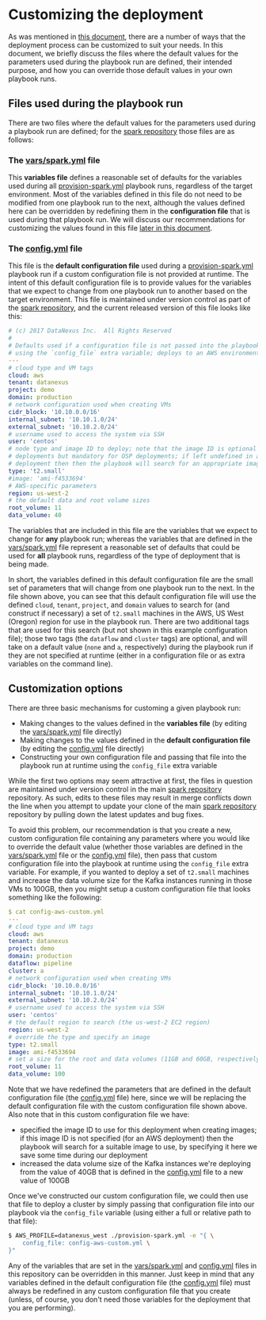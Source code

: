 # Customizing the deployment
As was mentioned in [this document](Deployment-Scenarios.md), there are a number of ways that the deployment process can be customized to suit your needs. In this document, we briefly discuss the files where the default values for the parameters used during the playbook run are defined, their intended purpose, and how you can override those default values in your own playbook runs.

## Files used during the playbook run
There are two files where the default values for the parameters used during a playbook run are defined; for the [spark repository](https://github.com/Datanexus/spark) those files are as follows:

### The [vars/spark.yml](../vars/spark.yml) file
This **variables file** defines a reasonable set of defaults for the variables used during all [provision-spark.yml](../provision-spark.yml) playbook runs, regardless of the target environment. Most of the variables defined in this file do not need to be modified from one playbook run to the next, although the values defined here can be overridden by redefining them in the **configuration file** that is used during that playbook run. We will discuss our recommendations for customizing the values found in this file [later in this document](#customization-options).

### The [config.yml](../config.yml) file

This file is the **default configuration file** used during a [provision-spark.yml](../provision-spark.yml) playbook run if a custom configuration file is not provided at runtime. The intent of this default configuration file is to provide values for the variables that we expect to change from one playbook run to another based on the target environment. This file is maintained under version control as part of the [spark repository](https://github.com/Datanexus/spark), and the current released version of this file looks like this:

```yaml
# (c) 2017 DataNexus Inc.  All Rights Reserved
#
# Defaults used if a configuration file is not passed into the playbook run
# using the `config_file` extra variable; deploys to an AWS environment
---
# cloud type and VM tags
cloud: aws
tenant: datanexus
project: demo
domain: production
# network configuration used when creating VMs
cidr_block: '10.10.0.0/16'
internal_subnet: '10.10.1.0/24'
external_subnet: '10.10.2.0/24'
# username used to access the system via SSH
user: 'centos'
# node type and image ID to deploy; note that the image ID is optional for AWS
# deployments but mandatory for OSP deployments; if left undefined in an AWS
# deployment then then the playbook will search for an appropriate image to use
type: 't2.small'
#image: 'ami-f4533694'
# AWS-specific parameters
region: us-west-2
# the default data and root volume sizes
root_volume: 11
data_volume: 40
```

The variables that are included in this file are the variables that we expect to change for **any** playbook run; whereas the variables that are defined in the [vars/spark.yml](../vars/spark.yml) file represent a reasonable set of defaults that could be used for **all** playbook runs, regardless of the type of deployment that is being made.

In short, the variables defined in this default configuration file are the small set of parameters that will change from one playbook run to the next. In the file shown above, you can see that this default configuration file will use the defined `cloud`, `tenant`, `project`, and `domain` values to search for (and construct if necessary) a set of `t2.small` machines in the AWS, US West (Oregon) region for use in the playbook run. There are two additional tags that are used for this search (but not shown in this example configuration file); those two tags (the `dataflow` and `cluster` tags) are optional, and will take on a default value (`none` and `a`, respectively) during the playbook run if they are not specified at runtime (either in a configuration file or as extra variables on the command line).

## Customization options
There are three basic mechanisms for customing a given playbook run:

* Making changes to the values defined in the **variables file** (by editing the [vars/spark.yml](../vars/spark.yml) file directly)
* Making changes to the values defined in the **default configuration file** (by editing the [config.yml](../config.yml) file directly)
* Constructing your own configuration file and passing that file into the playbook run at runtime using the `config_file` extra variable

While the first two options may seem attractive at first, the files in question are maintained under version control in the main [spark repository](https://github.com/Datanexus/spark) repository. As such, edits to these files may result in merge conflicts down the line when you attempt to update your clone of the main [spark repository](https://github.com/Datanexus/spark) repository by pulling down the latest updates and bug fixes.

To avoid this problem, our recommendation is that you create a new, custom configuration file containing any parameters where you would like to override the default value (whether those variables are defined in the [vars/spark.yml](../vars/spark.yml) file or the [config.yml](../config.yml) file), then pass that custom configuration file into the playbook at runtime using the `config_file` extra variable. For example, if you wanted to deploy a set of `t2.small` machines and increase the data volume size for the Kafka instances running in those VMs to 100GB, then you might setup a custom configuration file that looks something like the following:

```yaml
$ cat config-aws-custom.yml
---
# cloud type and VM tags
cloud: aws
tenant: datanexus
project: demo
domain: production
dataflow: pipeline
cluster: a
# network configuration used when creating VMs
cidr_block: '10.10.0.0/16'
internal_subnet: '10.10.1.0/24'
external_subnet: '10.10.2.0/24'
# username used to access the system via SSH
user: 'centos'
# the default region to search (the us-west-2 EC2 region)
region: us-west-2
# override the type and specify an image
type: t2.small
image: ami-f4533694
# set a size for the root and data volumes (11GB and 60GB, respectively)
root_volume: 11
data_volume: 100
```

Note that we have redefined the parameters that are defined in the default configuration file (the [config.yml](../config.yml) file) here, since we will be replacing the default configuration file with the custom configuration file shown above. Also note that in this custom configuration file we have:

* specified the image ID to use for this deployment when creating images; if this image ID is not specified (for an AWS deployment) then the playbook will search for a suitable image to use, by specifying it here we save some time during our deployment
* increased the data volume size of the Kafka instances we're deploying from the value of 40GB that is defined in the [config.yml](../config.yml) file to a new value of 100GB

Once we've constructed our custom configuration file, we could then use that file to deploy a cluster by simply passing that configuration file into our playbook via the `config_file` variable (using either a full or relative path to that file):

```bash
$ AWS_PROFILE=datanexus_west ./provision-spark.yml -e "{ \
    config_file: config-aws-custom.yml \
}"
```

Any of the variables that are set in the [vars/spark.yml](../vars/spark.yml) and [config.yml](../config.yml) files in this repository can be overridden in this manner. Just keep in mind that any variables defined in the default configuration file (the [config.yml](../config.yml) file) must always be redefined in any custom configuration file that you create (unless, of course, you don't need those variables for the deployment that you are performing).
